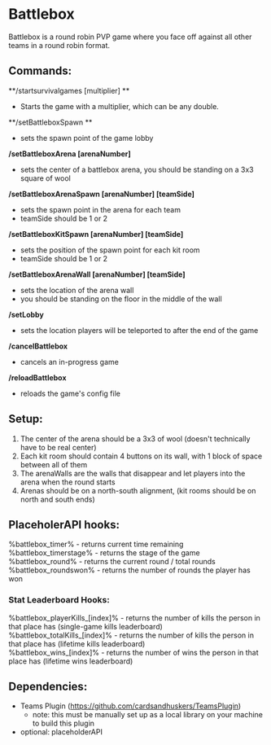 # Battlebox
Battlebox is a round robin PVP game where you face off against all other teams in a round robin format.

## Commands:
**/startsurvivalgames [multiplier] **
- Starts the game with a multiplier, which can be any double.

**/setBattleboxSpawn **
- sets the spawn point of the game lobby

**/setBattleboxArena [arenaNumber]**
- sets the center of a battlebox arena, you should be standing on a 3x3 square of wool

**/setBattleboxArenaSpawn [arenaNumber] [teamSide]**
- sets the spawn point in the arena for each team
- teamSide should be 1 or 2

**/setBattleboxKitSpawn [arenaNumber] [teamSide]**
- sets the position of the spawn point for each kit room
- teamSide should be 1 or 2

**/setBattleboxArenaWall [arenaNumber] [teamSide]**
- sets the location of the arena wall
- you should be standing on the floor in the middle of the wall

**/setLobby**
- sets the location players will be teleported to after the end of the game

**/cancelBattlebox**
- cancels an in-progress game

**/reloadBattlebox**
- reloads the game's config file

## Setup:
1. The center of the arena should be a 3x3 of wool (doesn't technically have to be real center)
2. Each kit room should contain 4 buttons on its wall, with 1 block of space between all of them
3. The arenaWalls are the walls that disappear and let players into the arena when the round starts
4. Arenas should be on a north-south alignment, (kit rooms should be on north and south ends)

## PlaceholerAPI hooks:
%battlebox_timer% - returns current time remaining
<br>%battlebox_timerstage% - returns the stage of the game
<br>%battlebox_round% - returns the current round / total rounds
<br>%battlebox_roundswon% - returns the number of rounds the player has won

### Stat Leaderboard Hooks:
%battlebox_playerKills_[index]% - returns the number of kills the person in that place has (single-game kills leaderboard)
<br>%battlebox_totalKills_[index]% - returns the number of kills the person in that place has (lifetime kills leaderboard)
<br>%battlebox_wins_[index]% - returns the number of wins the person in that place has (lifetime wins leaderboard)

## Dependencies:
- Teams Plugin (https://github.com/cardsandhuskers/TeamsPlugin)
  - note: this must be manually set up as a local library on your machine to build this plugin
- optional: placeholderAPI